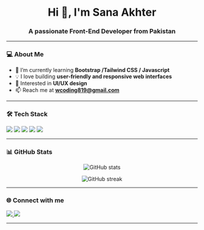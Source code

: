 <!-- Profile README Template -->

<h1 align="center">Hi 👋, I'm Sana Akhter</h1>
<h3 align="center">A passionate Front-End Developer from Pakistan</h3>

---

### 💻 About Me  
- 🌱 I’m currently learning **Bootstrap /Tailwind CSS / Javascript**  
- 💡 I love building **user-friendly and responsive web interfaces**  
- 🎨 Interested in **UI/UX design**  
- 📫 Reach me at **wcoding819@gmail.com**  

---

### 🛠️ Tech Stack  
<p align="left">
  <img src="https://img.shields.io/badge/HTML5-E34F26?style=for-the-badge&logo=html5&logoColor=white"/>
  <img src="https://img.shields.io/badge/CSS3-1572B6?style=for-the-badge&logo=css3&logoColor=white"/>
  <img src="https://img.shields.io/badge/JavaScript-F7DF1E?style=for-the-badge&logo=javascript&logoColor=black"/>
  <img src="https://img.shields.io/badge/React-20232A?style=for-the-badge&logo=react&logoColor=61DAFB"/>
  <img src="https://img.shields.io/badge/TailwindCSS-38B2AC?style=for-the-badge&logo=tailwind-css&logoColor=white"/>
</p>

---

### 📊 GitHub Stats  
<p align="center">
  <img src="https://github-readme-stats.vercel.app/api?username=sanaakhter&show_icons=true&theme=radical" alt="GitHub stats" />
</p>

<p align="center">
  <img src="https://github-readme-streak-stats.herokuapp.com/?user=sanaakhter&theme=radical" alt="GitHub streak" />
</p>

---

### 🌐 Connect with me  
<p align="left">
  <a href="https://www.linkedin.com/in/sana-naz-77341b378/">
    <img src="https://img.shields.io/badge/LinkedIn-0077B5?style=for-the-badge&logo=linkedin&logoColor=white"/>
  </a>
  <a href="">
    <img src="https://img.shields.io/badge/Portfolio-000000?style=for-the-badge&logo=About.me&logoColor=white"/>
  </a>
</p>

---



